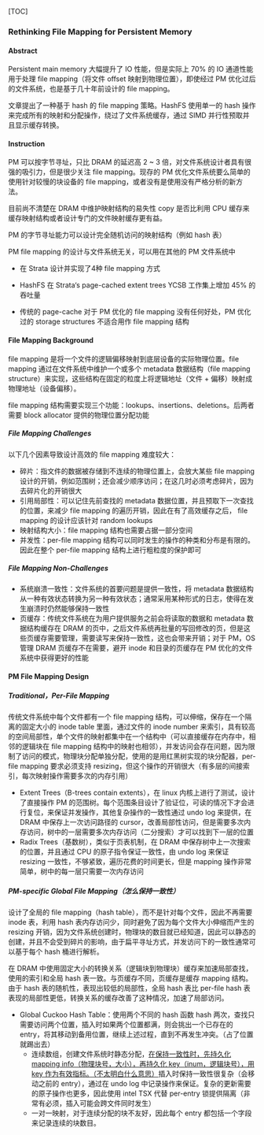 [TOC]

### Rethinking File Mapping for Persistent Memory

#### Abstract

Persistent main memory 大幅提升了 IO 性能，但是实际上 70% 的 IO 通道性能用于处理 file mapping（将文件 offset 映射到物理位置），即使经过 PM 优化过后的文件系统，也是基于几十年前设计的 file mapping。

文章提出了一种基于 hash 的 file mapping 策略。HashFS 使用单一的 hash 操作来完成所有的映射和分配操作，绕过了文件系统缓存，通过 SIMD 并行性预取并且显示缓存转换。

#### Instruction

PM 可以按字节寻址，只比 DRAM 的延迟高 2 ~ 3 倍，对文件系统设计者具有很强的吸引力，但是很少关注 file mapping。现存的 PM 优化文件系统要么简单的使用针对较慢的块设备的 file mapping，或者没有是使用没有严格分析的新方法。

目前尚不清楚在 DRAM 中维护映射结构的易失性 copy 是否比利用 CPU 缓存来缓存映射结构或者设计专门的文件映射缓存更有益。

PM 的字节寻址能力可以设计完全随机访问的映射结构（例如 hash 表）

PM file mapping 的设计与文件系统无关，可以用在其他的 PM 文件系统中

- 在 Strata 设计并实现了4种 file mapping 方式

- HashFS 在 Strata‘s page-cached extent trees YCSB 工作集上增加 45% 的吞吐量

- 传统的 page-cache 对于 PM 优化的 file mapping 没有任何好处，PM 优化过的 storage structures 不适合用作 file mapping 结构

#### File Mapping Background

file mapping 是将一个文件的逻辑偏移映射到底层设备的实际物理位置。file mapping 通过在文件系统中维护一个或多个 metadata 数据结构（file mapping structure）来实现，这些结构在固定的粒度上将逻辑地址（文件 + 偏移）映射成物理地址（设备偏移）。

file mapping 结构需要实现三个功能：lookups、insertions、deletions。后两者需要 block allocator 提供的物理位置分配功能

##### File Mapping Challenges

以下几个因素导致设计高效的 file mapping 难度较大：

- 碎片：指文件的数据被存储到不连续的物理位置上，会放大某些 file mapping 设计的开销，例如范围树；还会减少顺序访问；在这几时必须考虑碎片，因为去碎片化的开销很大
- 引用局部性：可以记住先前查找的 metadata 数据位置，并且预取下一次查找的位置，来减少 file mapping 的遍历开销，因此在有了高效缓存之后， file mapping 的设计应该针对 random lookups
- 映射结构大小：file mapping 结构也需要占据一部分空间
- 并发性：per-file mapping 结构可以同时发生的操作的种类和分布是有限的。因此在整个 per-file mapping 结构上进行粗粒度的保护即可

##### File Mapping Non-Challenges

- 系统崩溃一致性：文件系统的首要问题是提供一致性，将 metadata 数据结构从一种有效状态转换为另一种有效状态；通常采用某种形式的日志，使得在发生崩溃时仍然能够保持一致性
- 页缓存：传统文件系统在为用户提供服务之前会将读取的数据和 metadata 数据结构缓存在 DRAM 的页中，之后文件系统再批量的写回修改的页，但是这些页缓存需要管理，需要读写来保持一致性，这也会带来开销；对于 PM，OS 管理 DRAM 页缓存不在需要，避开 inode 和目录的页缓存在 PM 优化的文件系统中获得更好的性能

#### PM File Mapping Design

##### Traditional，Per-File Mapping

传统文件系统中每个文件都有一个 file mapping 结构，可以伸缩，保存在一个隔离的固定大小的 inode table 里面，通过文件的 inode number 来索引，具有较高的空间局部性，单个文件的映射都集中在一个结构中（可以直接缓存在内存中，相邻的逻辑块在 file mapping 结构中的映射也相邻），并发访问会存在问题，因为限制了访问的模式，物理块分配单独分配，使用的是用红黑树实现的块分配器，per-file mapping 要求必须支持 resizing，但这个操作的开销很大（有多层的间接索引，每次映射操作需要多次的内存引用）

- Extent Trees（B-trees contain extents），在 linux 内核上进行了测试，设计了直接操作 PM 的范围树。每个范围条目设计了验证位，可读的情况下才会进行复位，来保证并发操作，其他复杂操作的一致性通过 undo log 来提供，在 DRAM 中保存上一次访问路径的 cursor，改善局部性访问，但是需要多次内存访问，树中的一层需要多次内存访问（二分搜索）才可以找到下一层的位置
- Radix Trees（基数树），类似于页表机制，在 DRAM 中保存树中上一次搜索的位置，并且通过 CPU 的原子指令保证一致性，由 undo log 来保证 resizing 一致性，不够紧致，遍历花费的时间更长，但是 mapping 操作非常简单，树中的每一层只需要一次内存访问

##### PM-specific Global File Mapping（怎么保持一致性）

设计了全局的 file mapping（hash table），而不是针对每个文件，因此不再需要 inode 表，利用 hash 表内存访问少，同时避免了因为每个文件大小伸缩而产生的 resizing 开销，因为文件系统创建时，物理块的数目就已经知道，因此可以静态的创建，并且不会受到碎片的影响，由于扁平寻址方式，并发访问下的一致性通常可以基于每个 hash 桶进行解析。

在 DRAM 中使用固定大小的转换关系（逻辑块到物理块）缓存来加速局部查找，使用的索引和全局 hash 表一致。与页缓存不同，页缓存是缓存 mapping 结构。由于 hash 表的随机性，表现出较低的局部性，全局 hash 表比 per-file hash 表表现的局部性更低，转换关系的缓存改善了这种情况，加速了局部访问。

- Global Cuckoo Hash Table：使用两个不同的 hash 函数 hash 两次，查找只需要访问两个位置，插入时如果两个位置都满，则会挑出一个已存在的 entry，将其移动到备用位置，继续上述过程，直到不再发生冲突。（占了位置就踢出去）
  - 连续数组，创建文件系统时静态分配，<u>在保持一致性时，先持久化 mapping info（物理块号，大小），再持久化 key（inum，逻辑块号），用 key 作为有效指标。（不太明白什么意思）</u>插入时保持一致性很复杂（会移动之前的 entry），通过在 undo log 中记录操作来保证。复杂的更新需要的原子操作也更多，因此使用 intel TSX 代替 per-entry 锁提供隔离（非常有必须，插入可能会跨文件同时发生）
  - 一对一映射，对于连续分配的块不友好，因此每个 entry 都包括一个字段来记录连续的块数目。
